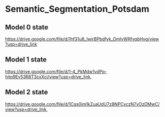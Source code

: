 # Semantic_Segmentation_Potsdam
## Model 0 state
https://drive.google.com/file/d/1hf31u8_IwirBPbdfvk_OmlyWRfvqbHvg/view?usp=drive_link
## Model 1 state
https://drive.google.com/file/d/1-4_PkMdw1vdPp-hitq9Ev53R8T3cxXci/view?usp=drive_link,
## Model 2 state
https://drive.google.com/file/d/1Cqs0im1kZuaUdU7z8NPCvczN7vOzDMwC/view?usp=drive_link, 

